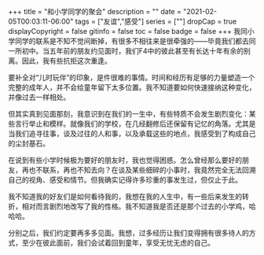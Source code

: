 +++
title = "和小学同学的聚会"
description = ""
date = "2021-02-05T00:03:11-06:00"
tags = ["友谊","感受"]
series = [""]
dropCap = true
displayCopyright = false
gitinfo = false
toc = false
badge = false
+++
我同小学同学的联系是不知不觉间断掉，有很多不相往来是很牵强的——毕竟我们都去同一所初中。当五年前的朋友约见面时，我们F4中的彼此甚至有长达十年有余的别离。因此，我有些抗拒这次重逢。

要补全对“儿时玩伴”的印象，是件很难的事情。时间和经历有足够的力量塑造一个完整的成年人，并不会给童年留下太多位置。我不知道要如何快速接纳这种变化，并像过去一样相处。

但其实真到见面那刻，我意识到在我们的一生中，有些特质不会发生剧烈变化：某些言行举止和模样。就像我们的学校，在几经翻修后还保留有记忆的角落。尤其是当我们追寻往事，谈及过往的人和事，以及承载这些的地点，我感受到了构成自己的尘封基石。

在说到有些小学时候极为要好的朋友时，我也觉得困惑。怎么曾经那么要好的朋友，再也不联系，再也不知去向？在谈及某些细碎的小事时，我竟然完全无法回溯自己的视角、感受和情节。但我确实记得许多珍重的事发生过，但仅止于此。

我不知道我的好友们是如何看待我的，我想在我的人生中，有一些后来发生的转折，相对而言剧烈地改写了我的性格。我不知道我是否还是那个过去的小学鸡，哈哈哈。

分别之后，我们约定要再多多见面。我想，过多经历让我们变得拥有很多待人的方式，至少在彼此面前，我们会试着回到童年，享受无忧无虑的自己。